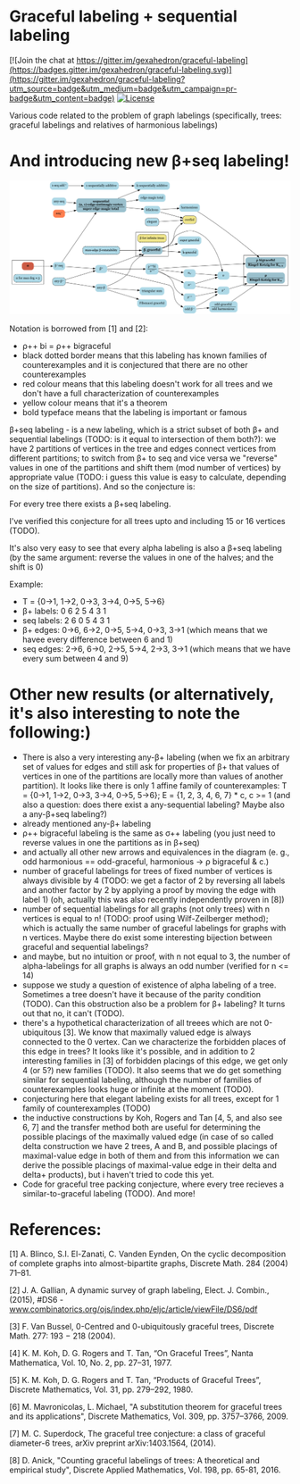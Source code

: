 # Graceful labeling + sequential labeling

[![Join the chat at https://gitter.im/gexahedron/graceful-labeling](https://badges.gitter.im/gexahedron/graceful-labeling.svg)](https://gitter.im/gexahedron/graceful-labeling?utm_source=badge&utm_medium=badge&utm_campaign=pr-badge&utm_content=badge)
[![License](http://img.shields.io/:license-mit-blue.svg)](http://doge.mit-license.org)


Various code related to the problem of graph labelings (specifically, trees: graceful labelings and relatives of harmonious labelings)

# And introducing new β+seq labeling!
![Tree labelings](/diagram/tree_labelings.png)

Notation is borrowed from [1] and [2]:
* ρ++ bi = ρ++ bigraceful
* black dotted border means that this labeling has known families of counterexamples and it is conjectured that there are no other counterexamples
* red colour means that this labeling doesn't work for all trees and we don't have a full characterization of counterexamples
* yellow colour means that it's a theorem
* bold typeface means that the labeling is important or famous

β+seq labeling - is a new labeling, which is a strict subset of both β+ and sequential labelings (TODO: is it equal to intersection of them both?): we have 2 partitions of vertices in the tree and edges connect vertices from different partitions; to switch from β+ to seq and vice versa we "reverse" values in one of the partitions and shift them (mod number of vertices) by appropriate value (TODO: i guess this value is easy to calculate, depending on the size of partitions). And so the conjecture is:

For every tree there exists a β+seq labeling.

I've verified this conjecture for all trees upto and including 15 or 16 vertices (TODO).

It's also very easy to see that every alpha labeling is also a β+seq labeling (by the same argument: reverse the values in one of the halves; and the shift is 0)

Example:
* T = {0->1, 1->2, 0->3, 3->4, 0->5, 5->6}
* β+ labels: 0 6 2 5 4 3 1
* seq labels: 2 6 0 5 4 3 1
* β+ edges: 0->6, 6->2, 0->5, 5->4, 0->3, 3->1 (which means that we havee every difference between 6 and 1)
* seq edges: 2->6, 6->0, 2->5, 5->4, 2->3, 3->1 (which means that we have every sum between 4 and 9)

# Other new results (or alternatively, it's also interesting to note the following:)
* There is also a very interesting any-β+ labeling (when we fix an arbitrary set of values for edges and still ask for properties of β+ that values of vertices in one of the partitions are locally more than values of another partition). It looks like there is only 1 affine family of counterexamples: T = {0->1, 1->2, 0->3, 3->4, 0->5, 5->6}; E = {1, 2, 3, 4, 6, 7} * c, c >= 1 (and also a question: does there exist a any-sequential labeling? Maybe also a any-β+seq labeling?)
* already mentioned any-β+ labeling
* ρ++ bigraceful labeling is the same as σ++ labeling (you just need to reverse values in one the partitions as in β+seq)
* and actually all other new arrows and equivalences in the diagram (e. g., odd harmonious == odd-graceful, harmonious -> ρ bigraceful & c.)
* number of graceful labelings for trees of fixed number of vertices is always divisible by 4 (TODO: we get a factor of 2 by reversing all labels and another factor by 2 by applying a proof by moving the edge with label 1) (oh, actually this was also recently independently proven in [8])
* number of sequential labelings for all graphs (not only trees) with n vertices is equal to n! (TODO: proof using Wilf-Zeilberger method); which is actually the same number of graceful labelings for graphs with n vertices. Maybe there do exist some interesting bijection between graceful and sequential labelings?
* and maybe, but no intuition or proof, with n not equal to 3, the number of alpha-labelings for all graphs is always an odd number (verified for n <= 14)
* suppose we study a question of existence of alpha labeling of a tree. Sometimes a tree doesn't have it because of the parity condition (TODO). Can this obstruction also be a problem for β+ labeling? It turns out that no, it can't (TODO).
* there's a hypothetical characterization of all treees which are not 0-ubiquitous [3]. We know that maximally valued edge is always connected to the 0 vertex. Can we characterize the forbidden places of this edge in trees? It looks like it's possible, and in addition to 2 interesting families in [3] of forbidden placings of this edge, we get only 4 (or 5?) new families (TODO). It also seems that we do get something similar for sequential labeling, although the number of families of counterexamples looks huge or infinite at the moment (TODO).
* conjecturing here that elegant labeling exists for all trees, except for 1 family of counterexamples (TODO)
* the inductive constructions by Koh, Rogers and Tan [4, 5, and also see 6, 7] and the transfer method both are useful for determining the possible placings of the maximally valued edge (in case of so called delta construction we have 2 trees, A and B, and possible placings of maximal-value edge in both of them and from this information we can derive the possible placings of maximal-value edge in their delta and delta+ products), but i haven't tried to code this yet.
* Code for graceful tree packing conjecture, where every tree recieves a similar-to-graceful labeling (TODO). And more!
# References:

[1]  A. Blinco, S.I. El-Zanati, C. Vanden Eynden, On the cyclic decomposition of complete graphs into almost-bipartite graphs, Discrete Math. 284 (2004) 71–81.

[2] J. A. Gallian, A dynamic survey of graph labeling, Elect. J. Combin., (2015), #DS6 - www.combinatorics.org/ojs/index.php/eljc/article/viewFile/DS6/pdf

[3] F. Van Bussel, 0-Centred and 0-ubiquitously graceful trees, Discrete Math. 277: 193 − 218 (2004).

[4] K. M. Koh, D. G. Rogers and T. Tan, “On Graceful Trees”, Nanta Mathematica, Vol. 10, No. 2, pp. 27–31, 1977.

[5] K. M. Koh, D. G. Rogers and T. Tan, “Products of Graceful Trees”, Discrete Mathematics, Vol. 31, pp. 279–292, 1980.

[6] M. Mavronicolas, L. Michael, "A substitution theorem for graceful trees and its applications", Discrete Mathematics, Vol. 309, pp. 3757–3766, 2009.

[7] M. C. Superdock, The graceful tree conjecture: a class of graceful diameter-6 trees, arXiv preprint arXiv:1403.1564, (2014).

[8] D. Anick, "Counting graceful labelings of trees: A theoretical and empirical study", Discrete Applied Mathematics, Vol. 198, pp. 65-81, 2016.
